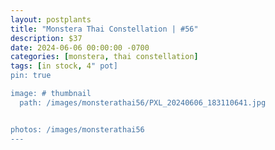 ```yaml
---
layout: postplants
title: "Monstera Thai Constellation | #56"
description: $37
date: 2024-06-06 00:00:00 -0700
categories: [monstera, thai constellation]
tags: [in stock, 4" pot]
pin: true

image: # thumbnail
  path: /images/monsterathai56/PXL_20240606_183110641.jpg


photos: /images/monsterathai56
---
```

